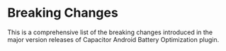 # Breaking Changes

This is a comprehensive list of the breaking changes introduced in the major version releases of Capacitor Android Battery Optimization plugin.
